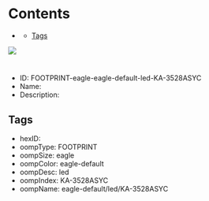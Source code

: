 



Contents
========

* [](#)
	* [Tags](#tags)
  
![][im]
# 

- ID: FOOTPRINT-eagle-eagle-default-led-KA-3528ASYC
- Name: 
- Description: 

## Tags

- hexID: 
- oompType: FOOTPRINT
- oompSize: eagle
- oompColor: eagle-default
- oompDesc: led
- oompIndex: KA-3528ASYC
- oompName: eagle-default/led/KA-3528ASYC



[im]: image.png
